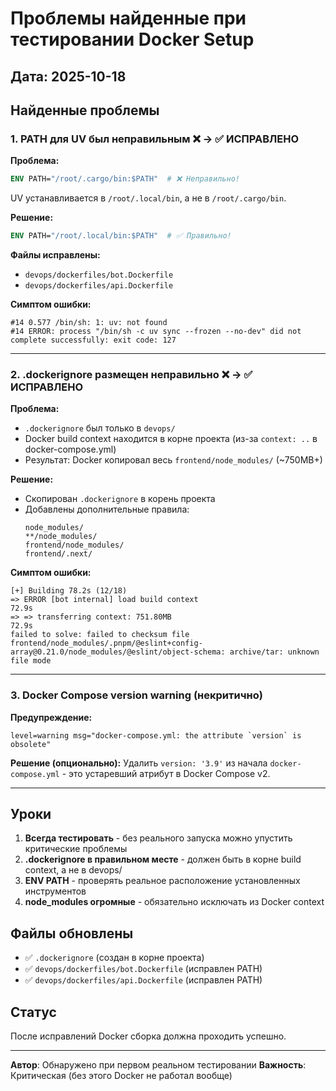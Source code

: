 # Проблемы найденные при тестировании Docker Setup

## Дата: 2025-10-18

## Найденные проблемы

### 1. PATH для UV был неправильным ❌ → ✅ ИСПРАВЛЕНО

**Проблема:**
```dockerfile
ENV PATH="/root/.cargo/bin:$PATH"  # ❌ Неправильно!
```

UV устанавливается в `/root/.local/bin`, а не в `/root/.cargo/bin`.

**Решение:**
```dockerfile
ENV PATH="/root/.local/bin:$PATH"  # ✅ Правильно!
```

**Файлы исправлены:**
- `devops/dockerfiles/bot.Dockerfile`
- `devops/dockerfiles/api.Dockerfile`

**Симптом ошибки:**
```
#14 0.577 /bin/sh: 1: uv: not found
#14 ERROR: process "/bin/sh -c uv sync --frozen --no-dev" did not complete successfully: exit code: 127
```

---

### 2. .dockerignore размещен неправильно ❌ → ✅ ИСПРАВЛЕНО

**Проблема:**
- `.dockerignore` был только в `devops/`
- Docker build context находится в корне проекта (из-за `context: ..` в docker-compose.yml)
- Результат: Docker копировал весь `frontend/node_modules/` (~750MB+)

**Решение:**
- Скопирован `.dockerignore` в корень проекта
- Добавлены дополнительные правила:
  ```
  node_modules/
  **/node_modules/
  frontend/node_modules/
  frontend/.next/
  ```

**Симптом ошибки:**
```
[+] Building 78.2s (12/18)
=> ERROR [bot internal] load build context                               72.9s
=> => transferring context: 751.80MB                                     72.9s
failed to solve: failed to checksum file frontend/node_modules/.pnpm/@eslint+config-array@0.21.0/node_modules/@eslint/object-schema: archive/tar: unknown file mode
```

---

### 3. Docker Compose version warning (некритично)

**Предупреждение:**
```
level=warning msg="docker-compose.yml: the attribute `version` is obsolete"
```

**Решение (опционально):**
Удалить `version: '3.9'` из начала `docker-compose.yml` - это устаревший атрибут в Docker Compose v2.

---

## Уроки

1. **Всегда тестировать** - без реального запуска можно упустить критические проблемы
2. **.dockerignore в правильном месте** - должен быть в корне build context, а не в devops/
3. **ENV PATH** - проверять реальное расположение установленных инструментов
4. **node_modules огромные** - обязательно исключать из Docker context

## Файлы обновлены

- ✅ `.dockerignore` (создан в корне проекта)
- ✅ `devops/dockerfiles/bot.Dockerfile` (исправлен PATH)
- ✅ `devops/dockerfiles/api.Dockerfile` (исправлен PATH)

## Статус

После исправлений Docker сборка должна проходить успешно.

---

**Автор**: Обнаружено при первом реальном тестировании
**Важность**: Критическая (без этого Docker не работал вообще)

